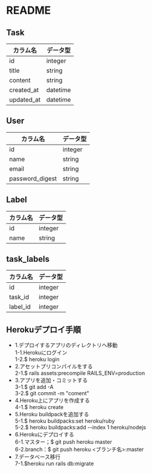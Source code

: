 # README

## Task

|  カラム名  |    データ型   |
----|----
| id          | integer  |
| title       | string   |
| content     | string   |
| created_at  | datetime |
| updated_at  | datetime |


## User

|  カラム名  |    データ型   |
----|----
| id              | integer   |
| name            | string   |
| email           | string   |
| password_digest | string |

## Label

|  カラム名  |    データ型   |
----|----
| id   | integer |
| name | string  |

## task_labels

|  カラム名  |    データ型   |
----|----
| id        | integer |
| task_id   | integer |
| label_id  | integer |

## Herokuデプロイ手順
- 1.デプロイするアプリのディレクトリへ移動  
  1-1.Herokuにログイン  
  1-2.$ heroku login  
- 2.アセットプリコンパイルをする  
  2-1.$ rails assets:precompile RAILS_ENV=production  
- 3.アプリを追加・コミットする  
  3-1.$ git add -A  
  3-2.$ git commit -m "coment"  
- 4.Heroku上にアプリを作成する  
  4-1.$ heroku create  
- 5.Heroku buildpackを追加する  
  5-1.$ heroku buildpacks:set heroku/ruby  
  5-2.$ heroku buildpacks:add --index 1 heroku/nodejs  
- 6.Herokuにデプロイする  
  6-1.マスター；$ git push heroku master  
  6-2.branch：$ git push heroku <ブランチ名>:master  
- 7.データベース移行  
  7-1.$heroku run rails db:migrate  
